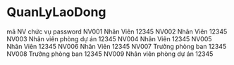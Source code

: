 # QuanLyLaoDong
mã NV chức vụ password
NV001	Nhân Viên	12345
NV002	Nhân Viên	12345
NV003	Nhân viên phòng dự án	12345
NV004	Nhân Viên	12345
NV005	Nhân Viên	12345
NV006	Nhân Viên	12345
NV007	Trưởng phòng ban	12345
NV008	Trưởng phòng ban	12345
NV009	Nhân viên phòng dự án	12345
